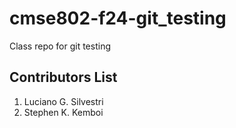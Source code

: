 # cmse802-f24-git_testing
Class repo for git testing


## Contributors List

1. Luciano G. Silvestri
2. Stephen K. Kemboi
